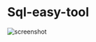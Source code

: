 # Sql-easy-tool
![screenshot](https://github.com/amar13mehta/Sql-easy-tool/blob/master/acc_table.jpg?raw=true)
